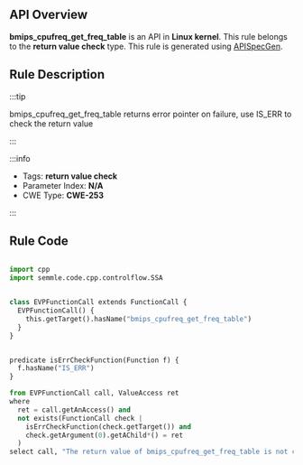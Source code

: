 ---
---


## API Overview
**bmips_cpufreq_get_freq_table** is an API in **Linux kernel**. This rule belongs to the **return value check** type. This rule is generated using [APISpecGen](../../tools/APISpecGen).
## Rule Description

:::tip

bmips_cpufreq_get_freq_table returns error pointer on failure, use IS_ERR to check the return value

:::

:::info

- Tags: **return value check**
- Parameter Index: **N/A**
- CWE Type: **CWE-253**

:::

## Rule Code
```python

import cpp
import semmle.code.cpp.controlflow.SSA


class EVPFunctionCall extends FunctionCall {
  EVPFunctionCall() {
    this.getTarget().hasName("bmips_cpufreq_get_freq_table")
  }
}


predicate isErrCheckFunction(Function f) {
  f.hasName("IS_ERR") 
}

from EVPFunctionCall call, ValueAccess ret
where
  ret = call.getAnAccess() and
  not exists(FunctionCall check |
    isErrCheckFunction(check.getTarget()) and
    check.getArgument(0).getAChild*() = ret
  )
select call, "The return value of bmips_cpufreq_get_freq_table is not checked with IS_ERR."
    
```